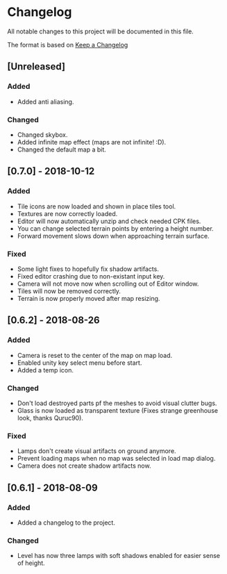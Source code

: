 # Changelog
All notable changes to this project will be documented in this file.

The format is based on [Keep a Changelog](http://keepachangelog.com/en/1.0.0/)

## [Unreleased]
### Added
- Added anti aliasing.
### Changed
- Changed skybox.
- Added infinite map effect (maps are not infinite! :D).
- Changed the default map a bit.

## [0.7.0] - 2018-10-12
### Added
- Tile icons are now loaded and shown in place tiles tool.
- Textures are now correctly loaded.
- Editor will now automatically unzip and check needed CPK files.
- You can change selected terrain points by entering a height number.
- Forward movement slows down when approaching terrain surface.
### Fixed
- Some light fixes to hopefully fix shadow artifacts.
- Fixed editor crashing due to non-existant input key.
- Camera will not move now when scrolling out of Editor window.
- Tiles will now be removed correctly.
- Terrain is now properly moved after map resizing.

## [0.6.2] - 2018-08-26
### Added
- Camera is reset to the center of the map on map load.
- Enabled unity key select menu before start.
- Added a temp icon.
### Changed
- Don't load destroyed parts pf the meshes to avoid visual clutter bugs.
- Glass is now loaded as transparent texture (Fixes strange greenhouse look, thanks Quruc90).
### Fixed
- Lamps don't create visual artifacts on ground anymore.
- Prevent loading maps when no map was selected in load map dialog.
- Camera does not create shadow artifacts now.

## [0.6.1] - 2018-08-09
### Added
- Added a changelog to the project.

### Changed
- Level has now three lamps with soft shadows enabled for easier sense of height.
